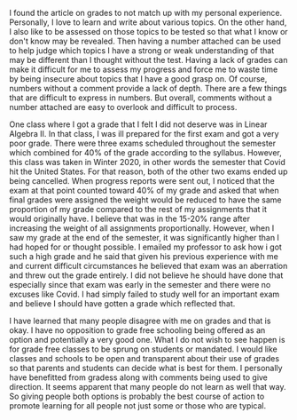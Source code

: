 I found the article on grades to not match up with my personal experience. Personally, I love to learn and write about various topics. On the other hand, I also like to be assessed on those topics to be tested so that what I know or don't know may be revealed. Then having a number attached can be used to help judge which topics I have a strong or weak understanding of that may be different than I thought without the test. Having a lack of grades can make it difficult for me to assess my progress and force me to waste time by being insecure about topics that I have a good grasp on. Of course, numbers without a comment provide a lack of depth. There are a few things that are difficult to express in numbers. But overall, comments without a number attached are easy to overlook and difficult to process. 

One class where I got a grade that I felt I did not deserve was in Linear Algebra II. In that class, I was ill prepared for the first exam and got a very poor grade. There were three exams scheduled throughout the semester which combined for 40% of the grade according to the syllabus. However, this class was taken in Winter 2020, in other words the semester that Covid hit the United States. For that reason, both of the other two exams ended up being cancelled. When progress reports were sent out, I noticed that the exam at that point counted toward 40% of my grade and asked that when final grades were assigned the weight would be reduced to have the same proportion of my grade compared to the rest of my assignments that it would originally have. I believe that was in the 15-20% range after increasing the weight of all assignments proportionally. However, when I saw my grade at the end of the semester, it was significantly higher than I had hoped for or thought possible. I emailed my professor to ask how i got such a high grade and he said that given his previous experience with me and current difficult circumstances he believed that exam was an aberration and threw out the grade entirely. I did not believe he should have done that especially since that exam was early in the semester and there were no excuses like Covid. I had simply failed to study well for an important exam and believe I should have gotten a grade which reflected that.

I have learned that many people disagree with me on grades and that is okay. I have no opposition to grade free schooling being offered as an option and potentially a very good one. What I do not wish to see happen is for grade free classes to be sprung on students or mandated. I would like classes and schools to be open and transparent about their use of grades so that parents and students can decide what is best for them. I personally have benefitted from gradess along with comments being used to give direction. It seems apparent that many people do not learn as well that way. So giving people both options is probably the best course of action to promote learning for all people not just some or those who are typical.
